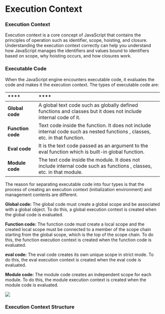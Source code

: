 # Execution Context

### Execution Context

Execution context is a core concept of JavaScript that contains the principles of operation such as identifier, scope, hoisting, and closure. Understanding the execution context correctly can help you understand how JavaScript manages the  identifiers and values bound to identifiers based on scope, why hoisting occurs, and how closures work.



### Executable Code

When the JavaScript engine encounters executable code, it evaluates the code and makes it the execution context. The types of executable code are:

| \*\*\*\* | \*\*\*\* |
| :--- | :--- |
| **Global code** | A global text code such as globally defined functions and classes but it does not include internal code of it. |
| **Function code** | Text code inside the function. It does not include internal code such as nested functions , classes, etc. in that function. |
| **Eval code** | It is the text code passed as an argument to the eval function which is built-in global function. |
| **Module code** | The text code inside the module. It does not include internal code such as functions , classes, etc. in that module. |

The reason for separating executable code into four types is that the process of creating an execution context \(initialization environment\) and management contents are different.

**Global code:** The global code must create a global scope and be associated with a global object. To do this, a global execution context is created when the global code is evaluated.

**Function code:** The function code must create a local scope and the created local scope must be connected to a member of the scope chain starting from the global scope, which is the top of the scope chain. To do this, the function execution context is created when the function code is evaluated.

**eval code:** The eval code creates its own unique scope in strict mode. To do this, the eval execution context is created when the eval code is evaluated.

**Module code:** The module code creates an independent scope for each module. To do this, the module execution context is created when the module code is evaluated.

![](https://i.postimg.cc/k4XJCxSG/execution-context1.png)



### Execution Context Structure



